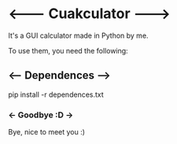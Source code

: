 # <--- Cuakculator --->

It's a GUI calculator made in Python by me.

To use them, you need the following:


## <-- Dependences -->

pip install -r dependences.txt


### <- Goodbye :D ->

Bye, nice to meet you :)
